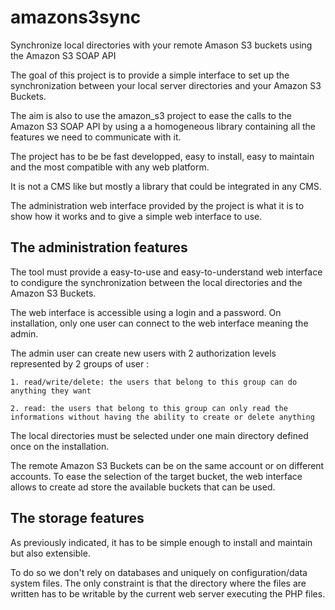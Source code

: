 amazons3sync
============

Synchronize local directories with your remote Amason S3 buckets using the Amazon S3 SOAP API

The goal of this project is to provide a simple interface to set up the synchronization between your local server directories and your Amazon S3 Buckets.

The aim is also to use the amazon_s3 project to ease the calls to the Amazon S3 SOAP API by using a a homogeneous library containing all the features we need to communicate with it.

The project has to be be fast developped, easy to install, easy to maintain and the most compatible with any web platform.

It is not a CMS like but mostly a library that could be integrated in any CMS.

The administration web interface provided by the project is what it is to show how it works and to give a simple web interface to use.

## The administration features

The tool must provide a easy-to-use and easy-to-understand web interface to condigure the synchronization between the local directories and the Amazon S3 Buckets.

The web interface is accessible using a login and a password. On installation, only one user can connect to the web interface meaning the admin.

The admin user can create new users with 2 authorization levels represented by 2 groups of user :

	1. read/write/delete: the users that belong to this group can do anything they want

	2. read: the users that belong to this group can only read the informations without having the ability to create or delete anything

The local directories must be selected under one main directory defined once on the installation.

The remote Amazon S3 Buckets can be on the same account or on different accounts. To ease the selection of the target bucket, the web interface allows to create ad store the available buckets that can be used.

## The storage features

As previously indicated, it has to be simple enough to install and maintain but also extensible.

To do so we don't rely on databases and uniquely on configuration/data system files. The only constraint is that the directory where the files are written has to be writable by the current web server executing the  PHP files.
